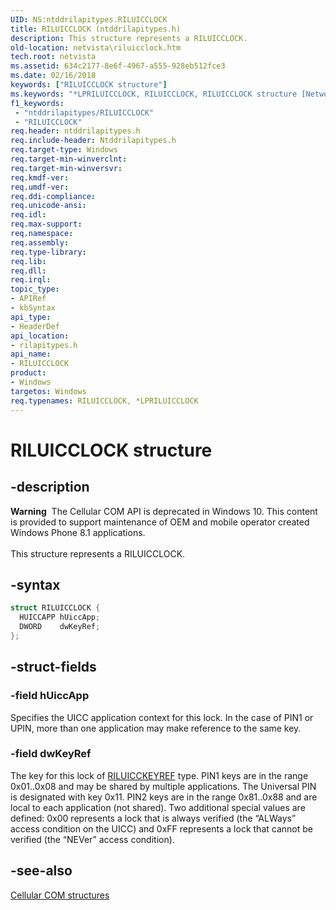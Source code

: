 ```yaml
---
UID: NS:ntddrilapitypes.RILUICCLOCK
title: RILUICCLOCK (ntddrilapitypes.h)
description: This structure represents a RILUICCLOCK.
old-location: netvista\riluicclock.htm
tech.root: netvista
ms.assetid: 634c2177-8e6f-4967-a555-928eb512fce3
ms.date: 02/16/2018
keywords: ["RILUICCLOCK structure"]
ms.keywords: "*LPRILUICCLOCK, RILUICCLOCK, RILUICCLOCK structure [Network Drivers Starting with Windows Vista], netvista.riluicclock, rilapitypes/RILUICCLOCK"
f1_keywords:
 - "ntddrilapitypes/RILUICCLOCK"
 - "RILUICCLOCK"
req.header: ntddrilapitypes.h
req.include-header: Ntddrilapitypes.h
req.target-type: Windows
req.target-min-winverclnt:
req.target-min-winversvr:
req.kmdf-ver:
req.umdf-ver:
req.ddi-compliance:
req.unicode-ansi:
req.idl:
req.max-support:
req.namespace:
req.assembly:
req.type-library:
req.lib:
req.dll:
req.irql:
topic_type:
- APIRef
- kbSyntax
api_type:
- HeaderDef
api_location:
- rilapitypes.h
api_name:
- RILUICCLOCK
product:
- Windows
targetos: Windows
req.typenames: RILUICCLOCK, *LPRILUICCLOCK
---
```


# RILUICCLOCK structure


## -description


<div class="alert"><b>Warning</b>  The Cellular COM API is deprecated in Windows 10. This content is provided to support maintenance of OEM and mobile operator created Windows Phone 8.1 applications.</div><div> </div>This structure represents a RILUICCLOCK.


## -syntax


```cpp
struct RILUICCLOCK {
  HUICCAPP hUiccApp;
  DWORD    dwKeyRef;
};
```


## -struct-fields




### -field hUiccApp

Specifies the UICC application context for this lock. In the case of PIN1 or UPIN, more than one application may make reference to the same key.


### -field dwKeyRef

The key for this lock of <a href="..\rilapitypes\ne-rilapitypes-riluicckeyref.md">RILUICCKEYREF</a> type. PIN1 keys are in the range 0x01..0x08 and may be shared by multiple applications. The Universal PIN is designated with key 0x11. PIN2 keys are in the range 0x81..0x88 and are local to each application (not shared). Two additional special values are defined: 0x00 represents a lock that is always verified (the “ALWays” access condition on the UICC) and 0xFF represents a lock that cannot be verified (the “NEVer” access condition).


## -see-also

<a href="https://docs.microsoft.com/previous-versions/windows/hardware/cellular/dn946511(v=vs.85)">Cellular COM structures</a>



 

 


